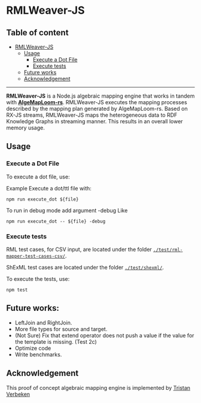 # RMLWeaver-JS

## Table of content
<!--toc:start-->
- [RMLWeaver-JS](#rmlweaver-js)
  - [Usage](#usage)
    - [Execute a Dot File](#execute-a-dot-file)
    - [Execute tests](#execute-tests)
  - [Future works](#future-works)
  - [Acknowledgement](#acknowledgement)
<!--toc:end-->

---

**RMLWeaver-JS** is a Node.js algebraic mapping engine that works 
in tandem with **[AlgeMapLoom-rs](https://github.com/RMLio/algemaploom-rs/)**.
RMLWeaver-JS executes the mapping processes described by the mapping plan 
generated by AlgeMapLoom-rs.
Based on RX-JS streams, RMLWeaver-JS maps the heterogeneous data to RDF
Knowledge Graphs in streaming manner. 
This results in an overall lower memory usage. 

## Usage

### Execute a Dot File

To execute a dot file, use:

Example
Execute a dot/ttl file with:

```
npm run execute_dot ${file}
```

To run in debug mode add argument -debug
Like

```
npm run execute_dot -- ${file} -debug
```

### Execute tests
RML test cases, for CSV input, are located under the folder [`./test/rml-mapper-test-cases-csv/`](./test/rml-mapper-test-cases-csv/). 

ShExML test cases are located under the folder [`./test/shexml/`](./test/shexml/). 

To execute the tests, use:

```
npm test
```

## Future works:

-   LeftJoin and RightJoin.
-   More file types for source and target.
-   (Not Sure) Fix that extend operator does not push a value if the value for the template is missing. (Test 2c)
-   Optimize code
-   Write benchmarks.

## Acknowledgement

This proof of concept algebraic mapping engine is implemented by [Tristan Verbeken](https://github.com/TR1VER)
